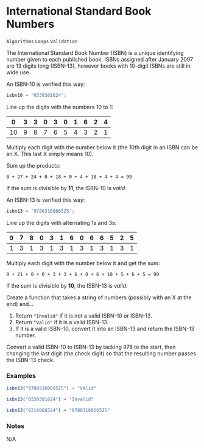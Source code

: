 # International Standard Book Numbers

`Algorithms` `Loops` `Validation`

The International Standard Book Number (ISBN) is a unique identifying number given to each published book. ISBNs assigned after January 2007 are 13 digits long (ISBN-13), however books with 10-digit ISBNs are still in wide use.

An ISBN-10 is verified this way:

```js
isbn10 = '0330301624';
```

Line up the digits with the numbers 10 to 1:

| 0   | 3   | 3   | 0   | 3   | 0   | 1   | 6   | 2   | 4   |
| --- | --- | --- | --- | --- | --- | --- | --- | --- | --- |
| 10  | 9   | 8   | 7   | 6   | 5   | 4   | 3   | 2   | 1   |

Multiply each digit with the number below it (the 10th digit in an ISBN can be an X. This last X simply means 10).

Sum up the products:

```
0 + 27 + 24 + 0 + 18 + 0 + 4 + 18 + 4 + 4 = 99
```

If the sum is divisible by **11**, the ISBN-10 is _valid_.

An ISBN-13 is verified this way:

```js
isbn13 = '9780316066525';
```

Line up the digits with alternating 1s and 3s:

| 9   | 7   | 8   | 0   | 3   | 1   | 6   | 0   | 6   | 6   | 5   | 2   | 5   |
| --- | --- | --- | --- | --- | --- | --- | --- | --- | --- | --- | --- | --- |
| 1   | 3   | 1   | 3   | 1   | 3   | 1   | 3   | 1   | 3   | 1   | 3   | 1   |

Multiply each digit with the number below it and get the sum:

```
9 + 21 + 8 + 0 + 3 + 3 + 6 + 0 + 6 + 18 + 5 + 6 + 5 = 90
```

If the sum is divisible by **10**, the ISBN-13 is _valid_.

Create a function that takes a string of numbers (possibly with an X at the end) and...

1.  Return `"Invalid"` if it is not a valid ISBN-10 or ISBN-13.
2.  Return `"Valid"` if it is a valid ISBN-13.
3.  If it is a valid ISBN-10, convert it into an ISBN-13 and return the ISBN-13 number.

Convert a valid ISBN-10 to ISBN-13 by tacking 978 to the start, then changing the last digit (the check digit) so that the resulting number passes the ISBN-13 check.

### Examples

```js
isbn13("9780316066525") ➞ "Valid"

isbn13("0330301824") ➞ "Invalid"

isbn13("0316066524") ➞ "9780316066525"
```

### Notes

N/A
